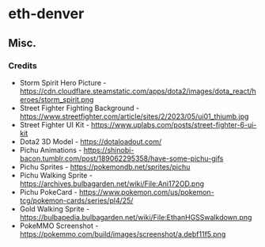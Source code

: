 # eth-denver


## Misc.

### Credits
- Storm Spirit Hero Picture - https://cdn.cloudflare.steamstatic.com/apps/dota2/images/dota_react/heroes/storm_spirit.png
- Street Fighter Fighting Background - https://www.streetfighter.com/article/sites/2/2023/05/ui01_thiumb.jpg
- Street Fighter UI Kit - https://www.uplabs.com/posts/street-fighter-6-ui-kit
- Dota2 3D Model - https://dotaloadout.com/
- Pichu Animations - https://shinobi-bacon.tumblr.com/post/189062295358/have-some-pichu-gifs
- Pichu Sprites - https://pokemondb.net/sprites/pichu
- Pichu Walking Sprite - https://archives.bulbagarden.net/wiki/File:Ani172OD.png
- Pichu PokeCard - https://www.pokemon.com/us/pokemon-tcg/pokemon-cards/series/pl4/25/
- Gold Walking Sprite - https://bulbapedia.bulbagarden.net/wiki/File:EthanHGSSwalkdown.png
- PokeMMO Screenshot - https://pokemmo.com/build/images/screenshot/a.debf11f5.png
